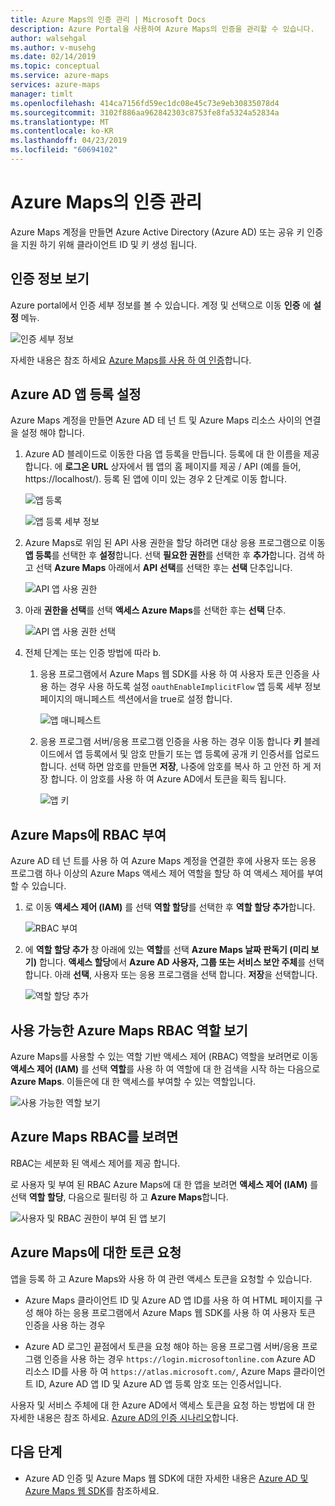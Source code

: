 ```yaml
---
title: Azure Maps의 인증 관리 | Microsoft Docs
description: Azure Portal을 사용하여 Azure Maps의 인증을 관리할 수 있습니다.
author: walsehgal
ms.author: v-musehg
ms.date: 02/14/2019
ms.topic: conceptual
ms.service: azure-maps
services: azure-maps
manager: timlt
ms.openlocfilehash: 414ca7156fd59ec1dc08e45c73e9eb30835078d4
ms.sourcegitcommit: 3102f886aa962842303c8753fe8fa5324a52834a
ms.translationtype: MT
ms.contentlocale: ko-KR
ms.lasthandoff: 04/23/2019
ms.locfileid: "60694102"
---
```

# <a name="manage-authentication-in-azure-maps"></a>Azure Maps의 인증 관리

Azure Maps 계정을 만들면 Azure Active Directory (Azure AD) 또는 공유 키 인증을 지원 하기 위해 클라이언트 ID 및 키 생성 됩니다.

## <a name="view-authentication-details"></a>인증 정보 보기

Azure portal에서 인증 세부 정보를 볼 수 있습니다. 계정 및 선택으로 이동 **인증** 에 **설정** 메뉴.

![인증 세부 정보](./media/how-to-manage-authentication/how-to-view-auth.png)

 자세한 내용은 참조 하세요 [Azure Maps를 사용 하 여 인증](https://aka.ms/amauth)합니다.


## <a name="set-up-azure-ad-app-registration"></a>Azure AD 앱 등록 설정

Azure Maps 계정을 만들면 Azure AD 테 넌 트 및 Azure Maps 리소스 사이의 연결을 설정 해야 합니다.

1. Azure AD 블레이드로 이동한 다음 앱 등록을 만듭니다. 등록에 대 한 이름을 제공 합니다. 에 **로그온 URL** 상자에서 웹 앱의 홈 페이지를 제공 / API (예를 들어, https:\//localhost/). 등록 된 앱에 이미 있는 경우 2 단계로 이동 합니다.

    ![앱 등록](./media/how-to-manage-authentication/app-registration.png)

    ![앱 등록 세부 정보](./media/how-to-manage-authentication/app-create.png)

2. Azure Maps로 위임 된 API 사용 권한을 할당 하려면 대상 응용 프로그램으로 이동 **앱 등록**를 선택한 후 **설정**합니다.  선택 **필요한 권한**를 선택한 후 **추가**합니다. 검색 하 고 선택 **Azure Maps** 아래에서 **API 선택**를 선택한 후는 **선택** 단추입니다.

    ![API 앱 사용 권한](./media/how-to-manage-authentication/app-permissions.png)

3. 아래 **권한을 선택**를 선택 **액세스 Azure Maps**를 선택한 후는 **선택** 단추.

    ![API 앱 사용 권한 선택](./media/how-to-manage-authentication/select-app-permissions.png)

4. 전체 단계는 또는 인증 방법에 따라 b.

    1. 응용 프로그램에서 Azure Maps 웹 SDK를 사용 하 여 사용자 토큰 인증을 사용 하는 경우 사용 하도록 설정 `oauthEnableImplicitFlow` 앱 등록 세부 정보 페이지의 매니페스트 섹션에서을 true로 설정 합니다.
    
       ![앱 매니페스트](./media/how-to-manage-authentication/app-manifest.png)

    2. 응용 프로그램 서버/응용 프로그램 인증을 사용 하는 경우 이동 합니다 **키** 블레이드에서 앱 등록에서 및 암호 만들기 또는 앱 등록에 공개 키 인증서를 업로드 합니다. 선택 하면 암호를 만들면 **저장**, 나중에 암호를 복사 하 고 안전 하 게 저장 합니다. 이 암호를 사용 하 여 Azure AD에서 토큰을 획득 됩니다.

       ![앱 키](./media/how-to-manage-authentication/app-keys.png)


## <a name="grant-rbac-to-azure-maps"></a>Azure Maps에 RBAC 부여

Azure AD 테 넌 트를 사용 하 여 Azure Maps 계정을 연결한 후에 사용자 또는 응용 프로그램 하나 이상의 Azure Maps 액세스 제어 역할을 할당 하 여 액세스 제어를 부여할 수 있습니다.

1. 로 이동 **액세스 제어 (IAM)** 를 선택 **역할 할당**를 선택한 후 **역할 할당 추가**합니다.

    ![RBAC 부여](./media/how-to-manage-authentication/how-to-grant-rbac.png)

2. 에 **역할 할당 추가** 창 아래에 있는 **역할**를 선택 **Azure Maps 날짜 판독기 (미리 보기)** 합니다. **액세스 할당**에서 **Azure AD 사용자, 그룹 또는 서비스 보안 주체**를 선택합니다. 아래 **선택**, 사용자 또는 응용 프로그램을 선택 합니다. **저장**을 선택합니다.

    ![역할 할당 추가](./media/how-to-manage-authentication/add-role-assignment.png)

## <a name="view-available-azure-maps-rbac-roles"></a>사용 가능한 Azure Maps RBAC 역할 보기

Azure Maps를 사용할 수 있는 역할 기반 액세스 제어 (RBAC) 역할을 보려면로 이동 **액세스 제어 (IAM)** 를 선택 **역할**를 사용 하 여 역할에 대 한 검색을 시작 하는 다음으로 **Azure Maps**. 이들은에 대 한 액세스를 부여할 수 있는 역할입니다.

![사용 가능한 역할 보기](./media/how-to-manage-authentication/how-to-view-avail-roles.png)


## <a name="view-azure-maps-rbac"></a>Azure Maps RBAC를 보려면

RBAC는 세분화 된 액세스 제어를 제공 합니다.

로 사용자 및 부여 된 RBAC Azure Maps에 대 한 앱을 보려면 **액세스 제어 (IAM)** 를 선택 **역할 할당**, 다음으로 필터링 하 고 **Azure Maps**합니다.

![사용자 및 RBAC 권한이 부여 된 앱 보기](./media/how-to-manage-authentication/how-to-view-amrbac.png)


## <a name="request-tokens-for-azure-maps"></a>Azure Maps에 대한 토큰 요청

앱을 등록 하 고 Azure Maps와 사용 하 여 관련 액세스 토큰을 요청할 수 있습니다.

* Azure Maps 클라이언트 ID 및 Azure AD 앱 ID를 사용 하 여 HTML 페이지를 구성 해야 하는 응용 프로그램에서 Azure Maps 웹 SDK를 사용 하 여 사용자 토큰 인증을 사용 하는 경우

* Azure AD 로그인 끝점에서 토큰을 요청 해야 하는 응용 프로그램 서버/응용 프로그램 인증을 사용 하는 경우 `https://login.microsoftonline.com` Azure AD 리소스 ID를 사용 하 여 `https://atlas.microsoft.com/`, Azure Maps 클라이언트 ID, Azure AD 앱 ID 및 Azure AD 앱 등록 암호 또는 인증서입니다.

사용자 및 서비스 주체에 대 한 Azure AD에서 액세스 토큰을 요청 하는 방법에 대 한 자세한 내용은 참조 하세요. [Azure AD의 인증 시나리오](https://docs.microsoft.com/azure/active-directory/develop/authentication-scenarios)합니다.


## <a name="next-steps"></a>다음 단계

* Azure AD 인증 및 Azure Maps 웹 SDK에 대한 자세한 내용은 [Azure AD 및 Azure Maps 웹 SDK](https://docs.microsoft.com/azure/azure-maps/how-to-use-map-control)를 참조하세요.